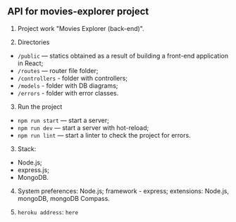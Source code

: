 ## API for movies-explorer project

1. Project work "Movies Explorer (back-end)".

2. Directories
- <code>/public</code> — statics obtained as a result of building a front-end application in React;
- <code>/routes</code> — router file folder;
- <code>/controllers</code> - folder with controllers;
- <code>/models</code> - folder with DB diagrams;
- <code>/errors</code> - folder with error classes.

3. Run the project
- <code>npm run start</code> — start a server;
- <code>npm run dev</code> — start a server with hot-reload;
- <code>npm run lint</code> — start a linter to check the project for errors.

3. Stack:
  - Node.js;
  - express.js;
  - MongoDB.

4. System preferences: Node.js; framework - express; extensions: Node.js, mongoDB, mongoDB Compass.

5. `heroku address`: <code>here</code>
